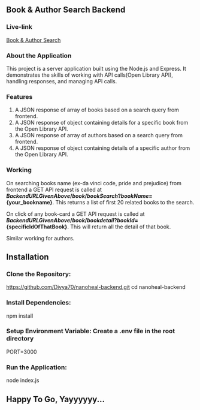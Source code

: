 ## Book & Author Search Backend 

### Live-link

[Book & Author Search](https://book-search-backend.vercel.app)

### About the Application

This project is a server application built using the Node.js and Express. It demonstrates the skills of working with API calls(Open Library API), handling responses, and managing API calls.

### Features

1. A JSON response of array of books based on a search query from frontend.
2. A JSON response of object containing details for a specific book from the Open Library API.
3. A JSON response of array of authors based on a search query from frontend.
4. A JSON response of object containing details of a specific author from the Open Library API.

### Working

  On searching books name (ex-da vinci code, pride and prejudice) from frontend a GET API request
  is called at **${BackendURLGivenAbove}/book/bookSearch?bookName=${your_bookname}**. This returns a list of first 20 related books to the search.

  On click of any book-card a GET API request is called at **${BackendURLGivenAbove}/book/bookdetail?bookId=${specificIdOfThatBook}**. This will return all the detail of that book.

  Similar working for authors.

## Installation

### Clone the Repository:
 https://github.com/Divya70/nanoheal-backend.git
    cd nanoheal-backend

### Install Dependencies:
npm install

### Setup Environment Variable: Create a .env file in the root directory

 PORT=3000

### Run the Application:
    
node index.js


## Happy To Go, Yayyyyyy...
